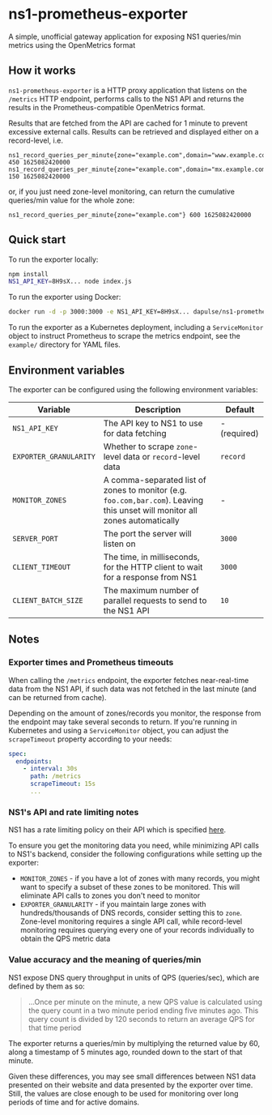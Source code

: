 # ns1-prometheus-exporter
A simple, unofficial gateway application for exposing NS1 queries/min metrics using the OpenMetrics format

## How it works
`ns1-prometheus-exporter` is a HTTP proxy application that listens on the `/metrics` HTTP endpoint, performs calls to the NS1 API and returns the results in the Prometheus-compatible OpenMetrics format.

Results that are fetched from the API are cached for 1 minute to prevent excessive external calls. Results can be retrieved and displayed either on a record-level, i.e.
```
ns1_record_queries_per_minute{zone="example.com",domain="www.example.com",type="CNAME"} 450 1625082420000
ns1_record_queries_per_minute{zone="example.com",domain="mx.example.com",type="MX"} 150 1625082420000
```
or, if you just need zone-level monitoring, can return the cumulative queries/min value for the whole zone:
```
ns1_record_queries_per_minute{zone="example.com"} 600 1625082420000
```

## Quick start
To run the exporter locally:
```bash
npm install
NS1_API_KEY=8H9sX... node index.js
```

To run the exporter using Docker:
```bash
docker run -d -p 3000:3000 -e NS1_API_KEY=8H9sX... dapulse/ns1-prometheus-exporter
```

To run the exporter as a Kubernetes deployment, including a `ServiceMonitor` object to instruct Prometheus to scrape the metrics endpoint, see the `example/` directory for YAML files.

## Environment variables
The exporter can be configured using the following environment variables:

| Variable | Description | Default |
|--|--|--|
| `NS1_API_KEY` | The API key to NS1 to use for data fetching | - (required) |
| `EXPORTER_GRANULARITY` | Whether to scrape `zone`-level data or `record`-level data | `record` |
| `MONITOR_ZONES` | A comma-separated list of zones to monitor (e.g. `foo.com,bar.com`). Leaving this unset will monitor all zones automatically | - |
| `SERVER_PORT` | The port the server will listen on | `3000` |
| `CLIENT_TIMEOUT` | The time, in milliseconds, for the HTTP client to wait for a response from NS1 | `3000` |
| `CLIENT_BATCH_SIZE` | The maximum number of parallel requests to send to the NS1 API | `10` |

## Notes

### Exporter times and Prometheus timeouts
When calling the `/metrics` endpoint, the exporter fetches near-real-time data from the NS1 API, if such data was not fetched in the last minute (and can be returned from cache).

Depending on the amount of zones/records you monitor, the response from the endpoint may take several seconds to return. If you're running in Kubernetes and using a `ServiceMonitor` object,
you can adjust the `scrapeTimeout` property according to your needs:
```yaml
spec:
  endpoints:
    - interval: 30s
      path: /metrics
      scrapeTimeout: 15s
      ...
```

### NS1's API and rate limiting notes
NS1 has a rate limiting policy on their API which is specified [here](https://help.ns1.com/hc/en-us/articles/360020250573-About-API-rate-limiting).

To ensure you get the monitoring data you need, while minimizing API calls to NS1's backend, consider the following configurations while setting up the exporter:
- `MONITOR_ZONES` - if you have a lot of zones with many records, you might want to specify a subset of these zones to be monitored. This will eliminate API calls to zones you don't need to monitor
- `EXPORTER_GRANULARITY` - if you maintain large zones with hundreds/thousands of DNS records, consider setting this to `zone`. Zone-level monitoring requires a single API call, while record-level monitoring requires querying every one of your records individually to obtain the QPS metric data

### Value accuracy and the meaning of queries/min
NS1 expose DNS query throughput in units of QPS (queries/sec), which are defined by them as so:
> ...Once per minute on the minute, a new QPS value is calculated using the query count in a two minute period ending five minutes ago. This query count is divided by 120 seconds to return an average QPS for that time period

The exporter returns a queries/min by multiplying the returned value by 60, along a timestamp of 5 minutes ago, rounded down to the start of that minute.

Given these differences, you may see small differences between NS1 data presented on their website and data presented by the exporter over time. Still, the values are close enough to be used for monitoring over long periods of time and for active domains.
